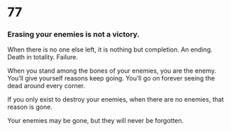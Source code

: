 # 77

### Erasing your enemies is not a victory.

When there is no one else left, it is nothing but completion. An ending. Death in totality. Failure. 

When you stand among the bones of your enemies, you are the enemy. You’ll give yourself reasons keep going. You’ll go on forever seeing the dead around every corner. 

If you only exist to destroy your enemies, when there are no enemies, that reason is gone.

Your enemies may be gone, but they will never be forgotten. 